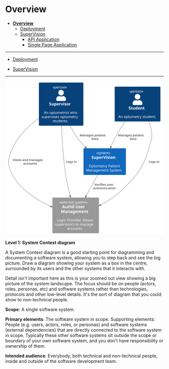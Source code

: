 # Overview

- [**Overview**](README.md)
  - [Deployment](Deployment/README.md)
  - [SuperVision](SuperVision/README.md)
    - [API Application](SuperVision/API%20Application/README.md)
    - [Single Page Application](SuperVision/Single%20Page%20Application/README.md)

---

- [Deployment](Deployment/README.md)

- [SuperVision](SuperVision/README.md)

---

![diagram](context.svg)

**Level 1: System Context diagram**

A System Context diagram is a good starting point for diagramming and documenting a software system, allowing you to step back and see the big picture. Draw a diagram showing your system as a box in the centre, surrounded by its users and the other systems that it interacts with.

Detail isn't important here as this is your zoomed out view showing a big picture of the system landscape. The focus should be on people (actors, roles, personas, etc) and software systems rather than technologies, protocols and other low-level details. It's the sort of diagram that you could show to non-technical people.

**Scope**: A single software system.

**Primary elements**: The software system in scope.
Supporting elements: People (e.g. users, actors, roles, or personas) and software systems (external dependencies) that are directly connected to the software system in scope. Typically these other software systems sit outside the scope or boundary of your own software system, and you don’t have responsibility or ownership of them.

**Intended audience**: Everybody, both technical and non-technical people, inside and outside of the software development team.
